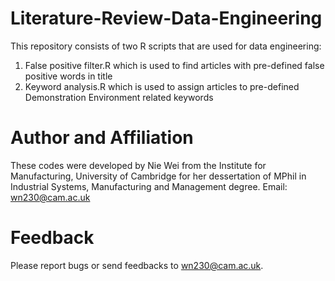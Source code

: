# Literature-Review-Data-Engineering

This repository consists of two R scripts that are used for data engineering:

1. False positive filter.R which is used to find articles with pre-defined false positive words in title
2. Keyword analysis.R which is used to assign articles to pre-defined Demonstration Environment related keywords 

# Author and Affiliation
These codes were developed by Nie Wei from the Institute for Manufacturing, University of Cambridge for her dessertation of MPhil in Industrial Systems, Manufacturing and Management degree. Email: wn230@cam.ac.uk

# Feedback
Please report bugs or send feedbacks to wn230@cam.ac.uk.

